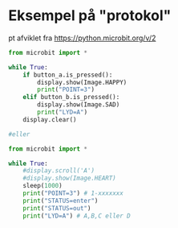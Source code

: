 # Eksempel på "protokol"

pt afviklet fra https://python.microbit.org/v/2

```python
from microbit import *

while True:
    if button_a.is_pressed():
        display.show(Image.HAPPY)
        print("POINT=3")
    elif button_b.is_pressed():
        display.show(Image.SAD)
        print("LYD=A")
    display.clear()

#eller

from microbit import *

while True:
    #display.scroll('A')
    #display.show(Image.HEART)
    sleep(1000)
    print("POINT=3") # 1-xxxxxxx
    print("STATUS=enter")
    print("STATUS=out")
    print("LYD=A") # A,B,C eller D
```
